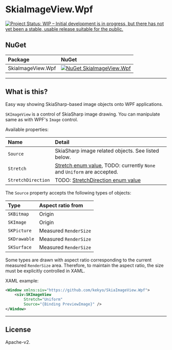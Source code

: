 # SkiaImageView.Wpf

[![Project Status: WIP – Initial development is in progress, but there has not yet been a stable, usable release suitable for the public.](https://www.repostatus.org/badges/latest/wip.svg)](https://www.repostatus.org/#wip)

## NuGet

|Package|NuGet|
|:--|:--|
|SkiaImageView.Wpf|[![NuGet SkiaImageView.Wpf](https://img.shields.io/nuget/v/SkiaImageView.Wpf.svg?style=flat)](https://www.nuget.org/packages/SkiaImageView.Wpf)|

----

## What is this?

Easy way showing SkiaSharp-based image objects onto WPF applications.

`SKImageView` is a control of SkiaSharp image drawing.
You can manipulate same as with WPF's `Image` control.

Available properties:

|Name|Detail|
|:----|:----|
|`Source`|SkiaSharp image related objects. See listed below.|
|`Stretch`|[Stretch enum value](https://docs.microsoft.com/en-us/dotnet/api/system.windows.media.stretch?view=windowsdesktop-6.0), TODO: currently `None` and `Uniform` are accepted. |
|`StretchDirection`|TODO: [StretchDirection enum value](https://docs.microsoft.com/en-us/dotnet/api/system.windows.controls.stretchdirection?view=windowsdesktop-6.0)|

The `Source` property accepts the following types of objects:

|Type|Aspect ratio from|
|:----|:----|
|`SKBitmap`|Origin|
|`SKImage`|Origin|
|`SKPicture`|Measured `RenderSize`|
|`SKDrawable`|Measured `RenderSize`|
|`SKSurface`|Measured `RenderSize`|

Some types are drawn with aspect ratio corresponding to the current measured `RenderSize` area.
Therefore, to maintain the aspect ratio, the size must be explicitly controlled in XAML.

XAML example:

```xml
<Window xmlns:siv="https://github.com/kekyo/SkiaImageView.Wpf">
    <siv:SKImageView
        Stretch="Uniform"
        Source="{Binding PreviewImage}" />
</Window>
```

----

## License

Apache-v2.
